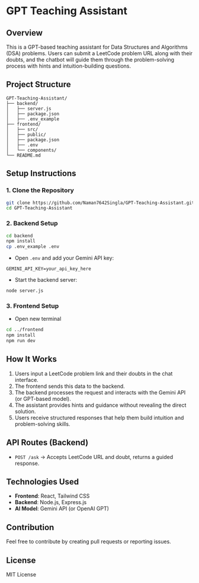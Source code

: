 # GPT Teaching Assistant

## Overview
This is a GPT-based teaching assistant for Data Structures and Algorithms (DSA) problems. Users can submit a LeetCode problem URL along with their doubts, and the chatbot will guide them through the problem-solving process with hints and intuition-building questions.

## Project Structure
```
GPT-Teaching-Assistant/
├── backend/
│   ├── server.js
│   ├── package.json
│   ├── .env_example
├── frontend/
│   ├── src/
│   ├── public/
│   ├── package.json
│   ├── .env
│   └── components/
└── README.md
```

## Setup Instructions

### 1. Clone the Repository
```sh
git clone https://github.com/Naman7642Singla/GPT-Teaching-Assistant.git
cd GPT-Teaching-Assistant
```

### 2. Backend Setup
```sh
cd backend
npm install
cp .env_example .env
```
- Open `.env` and add your Gemini API key:
```
GEMINI_API_KEY=your_api_key_here
```
- Start the backend server:
```sh
node server.js
```

### 3. Frontend Setup
- Open new terminal
```sh
cd ../frontend
npm install
npm run dev
```

## How It Works
1. Users input a LeetCode problem link and their doubts in the chat interface.
2. The frontend sends this data to the backend.
3. The backend processes the request and interacts with the Gemini API (or GPT-based model).
4. The assistant provides hints and guidance without revealing the direct solution.
5. Users receive structured responses that help them build intuition and problem-solving skills.

## API Routes (Backend)
- `POST /ask` → Accepts LeetCode URL and doubt, returns a guided response.

## Technologies Used
- **Frontend**: React, Tailwind CSS
- **Backend**: Node.js, Express.js
- **AI Model**: Gemini API (or OpenAI GPT)

## Contribution
Feel free to contribute by creating pull requests or reporting issues.

## License
MIT License
